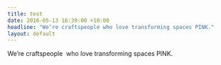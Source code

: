 ```yaml
---
title: test
date: 2016-05-13 16:39:00 +10:00
headline: "We’re craftspeople who love transforming spaces PINK."
layout: default
---
```


We’re craftspeople  who love transforming spaces PINK.
